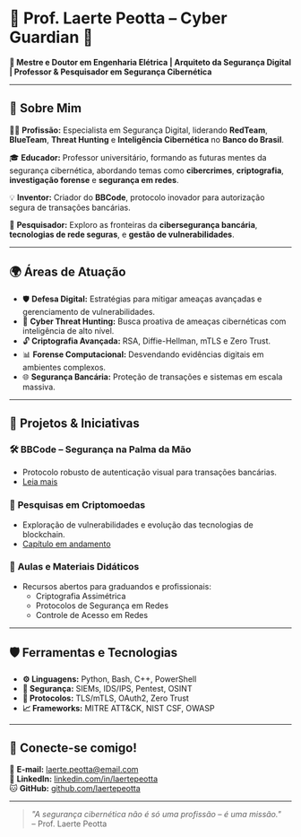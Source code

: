 # 👾 Prof. Laerte Peotta – Cyber Guardian 🚀

**🔐 Mestre e Doutor em Engenharia Elétrica | Arquiteto da Segurança Digital | Professor & Pesquisador em Segurança Cibernética**

---

## 🌌 Sobre Mim

👨‍💻 **Profissão:** Especialista em Segurança Digital, liderando **RedTeam**, **BlueTeam**, **Threat Hunting** e **Inteligência Cibernética** no **Banco do Brasil**.

🎓 **Educador:** Professor universitário, formando as futuras mentes da segurança cibernética, abordando temas como **cibercrimes**, **criptografia**, **investigação forense** e **segurança em redes**.

💡 **Inventor:** Criador do **BBCode**, protocolo inovador para autorização segura de transações bancárias.

📖 **Pesquisador:** Exploro as fronteiras da **cibersegurança bancária**, **tecnologias de rede seguras**, e **gestão de vulnerabilidades**.

---

## 🌍 Áreas de Atuação

- 🛡️ **Defesa Digital:** Estratégias para mitigar ameaças avançadas e gerenciamento de vulnerabilidades.
- 🧠 **Cyber Threat Hunting:** Busca proativa de ameaças cibernéticas com inteligência de alto nível.
- 🔓 **Criptografia Avançada:** RSA, Diffie-Hellman, mTLS e Zero Trust.
- 📊 **Forense Computacional:** Desvendando evidências digitais em ambientes complexos.
- 🌐 **Segurança Bancária:** Proteção de transações e sistemas em escala massiva.
  
---

## 📂 Projetos & Iniciativas

### 🛠️ **BBCode – Segurança na Palma da Mão**
- Protocolo robusto de autenticação visual para transações bancárias.
- [Leia mais](https://doi.org/10.3390/cryptography8040051)

### 🔬 **Pesquisas em Criptomoedas**
- Exploração de vulnerabilidades e evolução das tecnologias de blockchain.
- [Capítulo em andamento](https://github.com/seuprojeto/criptomoedas)

### 🚀 **Aulas e Materiais Didáticos**
- Recursos abertos para graduandos e profissionais:
  - Criptografia Assimétrica
  - Protocolos de Segurança em Redes
  - Controle de Acesso em Redes

---

## 🛡️ Ferramentas e Tecnologias
- **⚙️ Linguagens:** Python, Bash, C++, PowerShell  
- **📡 Segurança:** SIEMs, IDS/IPS, Pentest, OSINT  
- **🔐 Protocolos:** TLS/mTLS, OAuth2, Zero Trust  
- **📈 Frameworks:** MITRE ATT&CK, NIST CSF, OWASP  

---

## 🌟 Conecte-se comigo!
📧 **E-mail:** [laerte.peotta@email.com](mailto:laerte.peotta@email.com)  
💼 **LinkedIn:** [linkedin.com/in/laertepeotta](https://linkedin.com/in/laertepeotta)  
🐱 **GitHub:** [github.com/laertepeotta](https://github.com/laertepeotta)  

---

> _"A segurança cibernética não é só uma profissão – é uma missão."_  
> – Prof. Laerte Peotta
